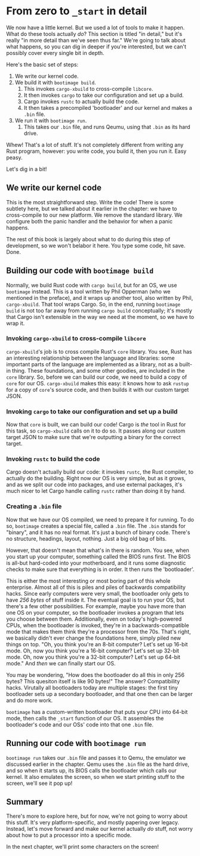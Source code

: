 # From zero to `_start` in detail

We now have a little kernel. But we used a lot of tools to make it happen.
What do these tools actually *do*? This section is titled "in detail," but
it's really "in more detail than we've seen thus far." We're going to talk
about what happens, so you can dig in deeper if you're interested, but we
can't possibly cover every single bit in depth.

Here's the basic set of steps:

1. We write our kernel code.
2. We build it with `bootimage build`.
    1. This invokes `cargo-xbuild` to cross-compile `libcore`.
    2. It then invokes `cargo` to take our configuration and set up a build.
    3. Cargo invokes `rustc` to actually build the code.
    4. It then takes a precompiled 'bootloader' and our kernel and makes a `.bin` file.
3. We run it with `bootimage run`.
    1. This takes our `.bin` file, and runs Qeumu, using that `.bin` as its hard drive.

Whew! That's a lot of stuff. It's not completely different from writing any Rust
program, however: you write code, you build it, then you run it. Easy peasy.

Let's dig in a bit!

## We write our kernel code

This is the most straightforward step. Write the code! There is some subtlety
here, but we talked about it earlier in the chapter: we have to cross-compile
to our new platform. We remove the standard library. We configure both the
panic handler and the behavior for when a panic happens.

The rest of this book is largely about what to do during this step of
development, so we won't belabor it here. You type some code, hit save. Done.

## Building our code with `bootimage build`

Normally, we build Rust code with `cargo build`, but for an OS, we use
`bootimage` instead. This is a tool written by Phil Opperman (who we mentioned
in the preface), and it wraps up another tool, also written by Phil,
`cargo-xbuild`. That tool wraps Cargo. So, in the end, running `bootimage
build` is not too far away from running `cargo build` conceptually; it's mostly
that Cargo isn't extensible in the way we need at the moment, so we have
to wrap it.

### Invoking `cargo-xbuild` to cross-compile `libcore`

`cargo-xbuild`'s job is to cross compile Rust's `core` library. You see, Rust
has an interesting relationship between the language and libraries: some
important parts of the language are implemented as a library, not as a
built-in thing. These foundations, and some other goodies, are included in
the `core` library. So, before we can build our code, we need to build a copy
of `core` for our OS. `cargo-xbuild` makes this easy: it knows how to ask
`rustup` for a copy of `core`'s source code, and then builds it with our
custom target JSON.

### Invoking `cargo` to take our configuration and set up a build

Now that `core` is built, we can build our code! Cargo is *the* tool
in Rust for this task, so `cargo-xbuild` calls on it to do so. It
passes along our custom target JSON to make sure that we're outputting
a binary for the correct target.

### Invoking `rustc` to build the code

Cargo doesn't actually build our code: it invokes `rustc`, the Rust compiler,
to actually do the building. Right now our OS is very simple, but as it
grows, and as we split our code into packages, and use external packages,
it's much nicer to let Cargo handle calling `rustc` rather than doing it by
hand.

### Creating a `.bin` file

Now that we have our OS compiled, we need to prepare it for running. To do
so, `bootimage` creates a special file, called a `.bin` file. The `.bin`
stands for "binary", and it has no real format. It's just a bunch of binary
code. There's no structure, headings, layout, nothing. Just a big old bag of
bits.

However, that doesn't mean that what's in there is random. You see, when you
start up your computer, something called the BIOS runs first. The BIOS is
all-but hard-coded into your motherboard, and it runs some diagnostic checks
to make sure that everything is in order. It then runs the 'bootloader'.

This is either the most interesting or most boring part of this whole
enterprise. Almost all of this is piles and piles of backwards compatibility
hacks. Since early computers were very small, the bootloader only gets to
have *256 bytes* of stuff inside it. The eventual goal is to run your OS,
but there's a few other possibilities. For example, maybe you have more
than one OS on your computer, so the bootloader invokes a program that
lets you choose between them. Additionally, even on today's high-powered
CPUs, when the bootloader is invoked, they're in a backwards-compatible mode
that makes them think they're a processor from the 70s. That's right,
we basically didn't ever change the foundations here, simply piled new
things on top. "Oh, you think you're an 8-bit computer? Let's set up
16-bit mode. Oh, now you think you're a 16-bit computer? Let's set up
32-bit mode. Oh, now you think you're a 32-bit computer? Let's set up
64-bit mode." And *then* we can finally start our OS.

You may be wondering, "How does the bootloader do all this in only 256 bytes?
This quesiton itself is like 90 bytes!" The answer? Compatibility hacks.
Virutally all bootloaders today are multiple stages: the first tiny bootloader
sets up a secondary bootloader, and that one then can be larger and do more
work.

`bootimage` has a custom-written bootloader that puts your CPU into
64-bit mode, then calls the `_start` function of our OS. It assembles
the bootloader's code and our OSs' code into that one `.bin` file.

## Running our code with `bootimage run`

`bootimage run` takes our `.bin` file and passes it to Qemu, the emulator
we discussed earlier in the chapter. Qemu uses the `.bin` file as the
hard drive, and so when it starts up, its BIOS calls the bootloader
which calls our kernel. It also emulates the screen, so when we start
printing stuff to the screen, we'll see it pop up!

## Summary

There's more to explore here, but for now, we're not going to worry about
this stuff. It's very platform-specific, and mostly papering over legacy.
Instead, let's move forward and make our kernel actually *do* stuff, not
worry about how to put a processor into a specific mode.

In the next chapter, we'll print some characters on the screen!
